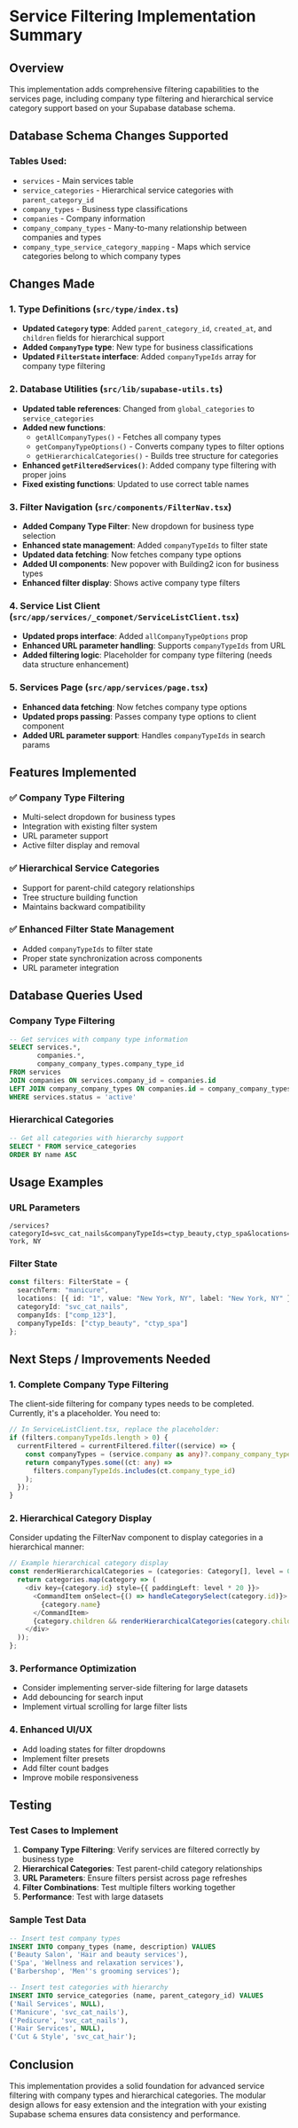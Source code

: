 # Service Filtering Implementation Summary

## Overview
This implementation adds comprehensive filtering capabilities to the services page, including company type filtering and hierarchical service category support based on your Supabase database schema.

## Database Schema Changes Supported

### Tables Used:
- `services` - Main services table
- `service_categories` - Hierarchical service categories with `parent_category_id`
- `company_types` - Business type classifications
- `companies` - Company information
- `company_company_types` - Many-to-many relationship between companies and types
- `company_type_service_category_mapping` - Maps which service categories belong to which company types

## Changes Made

### 1. Type Definitions (`src/type/index.ts`)
- **Updated `Category` type**: Added `parent_category_id`, `created_at`, and `children` fields for hierarchical support
- **Added `CompanyType` type**: New type for business classifications
- **Updated `FilterState` interface**: Added `companyTypeIds` array for company type filtering

### 2. Database Utilities (`src/lib/supabase-utils.ts`)
- **Updated table references**: Changed from `global_categories` to `service_categories`
- **Added new functions**:
  - `getAllCompanyTypes()` - Fetches all company types
  - `getCompanyTypeOptions()` - Converts company types to filter options
  - `getHierarchicalCategories()` - Builds tree structure for categories
- **Enhanced `getFilteredServices()`**: Added company type filtering with proper joins
- **Fixed existing functions**: Updated to use correct table names

### 3. Filter Navigation (`src/components/FilterNav.tsx`)
- **Added Company Type Filter**: New dropdown for business type selection
- **Enhanced state management**: Added `companyTypeIds` to filter state
- **Updated data fetching**: Now fetches company type options
- **Added UI components**: New popover with Building2 icon for business types
- **Enhanced filter display**: Shows active company type filters

### 4. Service List Client (`src/app/services/_componet/ServiceListClient.tsx`)
- **Updated props interface**: Added `allCompanyTypeOptions` prop
- **Enhanced URL parameter handling**: Supports `companyTypeIds` from URL
- **Added filtering logic**: Placeholder for company type filtering (needs data structure enhancement)

### 5. Services Page (`src/app/services/page.tsx`)
- **Enhanced data fetching**: Now fetches company type options
- **Updated props passing**: Passes company type options to client component
- **Added URL parameter support**: Handles `companyTypeIds` in search params

## Features Implemented

### ✅ Company Type Filtering
- Multi-select dropdown for business types
- Integration with existing filter system
- URL parameter support
- Active filter display and removal

### ✅ Hierarchical Service Categories
- Support for parent-child category relationships
- Tree structure building function
- Maintains backward compatibility

### ✅ Enhanced Filter State Management
- Added `companyTypeIds` to filter state
- Proper state synchronization across components
- URL parameter integration

## Database Queries Used

### Company Type Filtering
```sql
-- Get services with company type information
SELECT services.*, 
       companies.*,
       company_company_types.company_type_id
FROM services
JOIN companies ON services.company_id = companies.id
LEFT JOIN company_company_types ON companies.id = company_company_types.company_id
WHERE services.status = 'active'
```

### Hierarchical Categories
```sql
-- Get all categories with hierarchy support
SELECT * FROM service_categories 
ORDER BY name ASC
```

## Usage Examples

### URL Parameters
```
/services?categoryId=svc_cat_nails&companyTypeIds=ctyp_beauty,ctyp_spa&locations=New York, NY
```

### Filter State
```typescript
const filters: FilterState = {
  searchTerm: "manicure",
  locations: [{ id: "1", value: "New York, NY", label: "New York, NY" }],
  categoryId: "svc_cat_nails",
  companyIds: ["comp_123"],
  companyTypeIds: ["ctyp_beauty", "ctyp_spa"]
};
```

## Next Steps / Improvements Needed

### 1. Complete Company Type Filtering
The client-side filtering for company types needs to be completed. Currently, it's a placeholder. You need to:

```typescript
// In ServiceListClient.tsx, replace the placeholder:
if (filters.companyTypeIds.length > 0) {
  currentFiltered = currentFiltered.filter((service) => {
    const companyTypes = (service.company as any)?.company_company_types || [];
    return companyTypes.some((ct: any) => 
      filters.companyTypeIds.includes(ct.company_type_id)
    );
  });
}
```

### 2. Hierarchical Category Display
Consider updating the FilterNav component to display categories in a hierarchical manner:

```typescript
// Example hierarchical category display
const renderHierarchicalCategories = (categories: Category[], level = 0) => {
  return categories.map(category => (
    <div key={category.id} style={{ paddingLeft: level * 20 }}>
      <CommandItem onSelect={() => handleCategorySelect(category.id)}>
        {category.name}
      </CommandItem>
      {category.children && renderHierarchicalCategories(category.children, level + 1)}
    </div>
  ));
};
```

### 3. Performance Optimization
- Consider implementing server-side filtering for large datasets
- Add debouncing for search input
- Implement virtual scrolling for large filter lists

### 4. Enhanced UI/UX
- Add loading states for filter dropdowns
- Implement filter presets
- Add filter count badges
- Improve mobile responsiveness

## Testing

### Test Cases to Implement
1. **Company Type Filtering**: Verify services are filtered correctly by business type
2. **Hierarchical Categories**: Test parent-child category relationships
3. **URL Parameters**: Ensure filters persist across page refreshes
4. **Filter Combinations**: Test multiple filters working together
5. **Performance**: Test with large datasets

### Sample Test Data
```sql
-- Insert test company types
INSERT INTO company_types (name, description) VALUES 
('Beauty Salon', 'Hair and beauty services'),
('Spa', 'Wellness and relaxation services'),
('Barbershop', 'Men''s grooming services');

-- Insert test categories with hierarchy
INSERT INTO service_categories (name, parent_category_id) VALUES 
('Nail Services', NULL),
('Manicure', 'svc_cat_nails'),
('Pedicure', 'svc_cat_nails'),
('Hair Services', NULL),
('Cut & Style', 'svc_cat_hair');
```

## Conclusion

This implementation provides a solid foundation for advanced service filtering with company types and hierarchical categories. The modular design allows for easy extension and the integration with your existing Supabase schema ensures data consistency and performance.
